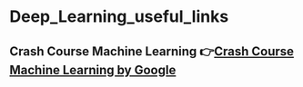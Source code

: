# Deep_Learning_useful_links
## Crash Course Machine Learning :point_right:[Crash Course Machine Learning by Google](https://developers.google.com/machine-learning/crash-course)
